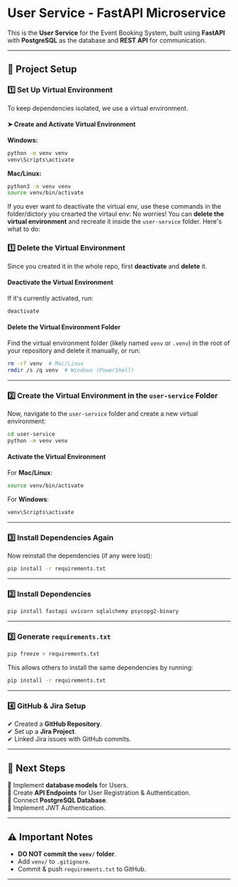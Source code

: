 # User Service - FastAPI Microservice  

This is the **User Service** for the Event Booking System, built using **FastAPI** with **PostgreSQL** as the database and **REST API** for communication.  

---

## 📂 Project Setup  

### 1️⃣ **Set Up Virtual Environment**  
To keep dependencies isolated, we use a virtual environment.  

#### ➤ **Create and Activate Virtual Environment**  
**Windows:**  
```sh
python -m venv venv
venv\Scripts\activate
```  
**Mac/Linux:**  
```sh
python3 -m venv venv
source venv/bin/activate
```  

If you ever want to deactivate the virtual env, use these commands in the folder/dictory you crearted the virtaul env:
No worries! You can **delete the virtual environment** and recreate it inside the `user-service` folder. Here's what to do:

### **1️⃣ Delete the Virtual Environment**  
Since you created it in the whole repo, first **deactivate** and **delete** it.

#### **Deactivate the Virtual Environment**  
If it's currently activated, run:  
```sh
deactivate
```

#### **Delete the Virtual Environment Folder**  
Find the virtual environment folder (likely named `venv` or `.venv`) in the root of your repository and delete it manually, or run:  
```sh
rm -rf venv  # Mac/Linux
rmdir /s /q venv  # Windows (PowerShell)
```

---

### **2️⃣ Create the Virtual Environment in the `user-service` Folder**  
Now, navigate to the `user-service` folder and create a new virtual environment:

```sh
cd user-service
python -m venv venv
```

#### **Activate the Virtual Environment**
For **Mac/Linux**:
```sh
source venv/bin/activate
```
For **Windows**:
```sh
venv\Scripts\activate
```

---

### **3️⃣ Install Dependencies Again**  
Now reinstall the dependencies (if any were lost):

```sh
pip install -r requirements.txt
```


---

### 2️⃣ **Install Dependencies**  
```sh
pip install fastapi uvicorn sqlalchemy psycopg2-binary
```  

---

### 3️⃣ **Generate `requirements.txt`**  
```sh
pip freeze > requirements.txt
```  
This allows others to install the same dependencies by running:  
```sh
pip install -r requirements.txt
```  

---

### 4️⃣ **GitHub & Jira Setup**  
✔ Created a **GitHub Repository**.  
✔ Set up a **Jira Project**.  
✔ Linked Jira issues with GitHub commits.  

---

## 🚀 **Next Steps**  
🔹 Implement **database models** for Users.  
🔹 Create **API Endpoints** for User Registration & Authentication.  
🔹 Connect **PostgreSQL Database**.  
🔹 Implement JWT Authentication.  

---

## ⚠️ **Important Notes**  
- **DO NOT commit the `venv/` folder**.  
- Add `venv/` to `.gitignore`.  
- Commit & push `requirements.txt` to GitHub.  

---
